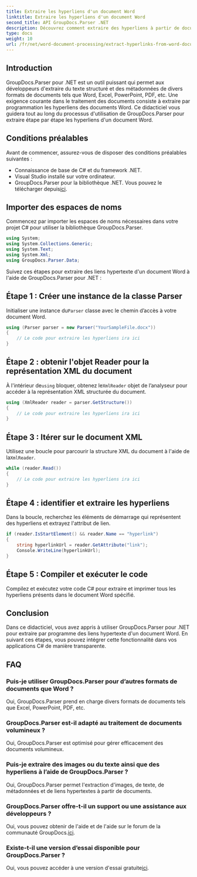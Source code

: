 ```yaml
---
title: Extraire les hyperliens d'un document Word
linktitle: Extraire les hyperliens d'un document Word
second_title: API GroupDocs.Parser .NET
description: Découvrez comment extraire des hyperliens à partir de documents Word à l'aide de GroupDocs.Parser pour .NET. Guide étape par étape avec des exemples de code.
type: docs
weight: 10
url: /fr/net/word-document-processing/extract-hyperlinks-from-word-document/
---
```

## Introduction
GroupDocs.Parser pour .NET est un outil puissant qui permet aux développeurs d'extraire du texte structuré et des métadonnées de divers formats de documents tels que Word, Excel, PowerPoint, PDF, etc. Une exigence courante dans le traitement des documents consiste à extraire par programmation les hyperliens des documents Word. Ce didacticiel vous guidera tout au long du processus d'utilisation de GroupDocs.Parser pour extraire étape par étape les hyperliens d'un document Word.
## Conditions préalables
Avant de commencer, assurez-vous de disposer des conditions préalables suivantes :
- Connaissance de base de C# et du framework .NET.
- Visual Studio installé sur votre ordinateur.
-  GroupDocs.Parser pour la bibliothèque .NET. Vous pouvez le télécharger depuis[ici](https://releases.groupdocs.com/parser/net/).
## Importer des espaces de noms
Commencez par importer les espaces de noms nécessaires dans votre projet C# pour utiliser la bibliothèque GroupDocs.Parser.
```csharp
using System;
using System.Collections.Generic;
using System.Text;
using System.Xml;
using GroupDocs.Parser.Data;
```
Suivez ces étapes pour extraire des liens hypertexte d'un document Word à l'aide de GroupDocs.Parser pour .NET :
## Étape 1 : Créer une instance de la classe Parser
 Initialiser une instance du`Parser` classe avec le chemin d’accès à votre document Word.
```csharp
using (Parser parser = new Parser("YourSampleFile.docx"))
{
    // Le code pour extraire les hyperliens ira ici
}
```
## Étape 2 : obtenir l'objet Reader pour la représentation XML du document
 À l'intérieur de`using` bloquer, obtenez le`XmlReader` objet de l’analyseur pour accéder à la représentation XML structurée du document.
```csharp
using (XmlReader reader = parser.GetStructure())
{
    // Le code pour extraire les hyperliens ira ici
}
```
## Étape 3 : Itérer sur le document XML
Utilisez une boucle pour parcourir la structure XML du document à l'aide de la`XmlReader`.
```csharp
while (reader.Read())
{
    // Le code pour extraire les hyperliens ira ici
}
```
## Étape 4 : identifier et extraire les hyperliens
Dans la boucle, recherchez les éléments de démarrage qui représentent des hyperliens et extrayez l'attribut de lien.
```csharp
if (reader.IsStartElement() && reader.Name == "hyperlink")
{
    string hyperlinkUrl = reader.GetAttribute("link");
    Console.WriteLine(hyperlinkUrl);
}
```
## Étape 5 : Compiler et exécuter le code
Compilez et exécutez votre code C# pour extraire et imprimer tous les hyperliens présents dans le document Word spécifié.
## Conclusion
Dans ce didacticiel, vous avez appris à utiliser GroupDocs.Parser pour .NET pour extraire par programme des liens hypertexte d'un document Word. En suivant ces étapes, vous pouvez intégrer cette fonctionnalité dans vos applications C# de manière transparente.

## FAQ
### Puis-je utiliser GroupDocs.Parser pour d’autres formats de documents que Word ?
Oui, GroupDocs.Parser prend en charge divers formats de documents tels que Excel, PowerPoint, PDF, etc.
### GroupDocs.Parser est-il adapté au traitement de documents volumineux ?
Oui, GroupDocs.Parser est optimisé pour gérer efficacement des documents volumineux.
### Puis-je extraire des images ou du texte ainsi que des hyperliens à l’aide de GroupDocs.Parser ?
Oui, GroupDocs.Parser permet l'extraction d'images, de texte, de métadonnées et de liens hypertextes à partir de documents.
### GroupDocs.Parser offre-t-il un support ou une assistance aux développeurs ?
 Oui, vous pouvez obtenir de l'aide et de l'aide sur le forum de la communauté GroupDocs.[ici](https://forum.groupdocs.com/c/parser/17).
### Existe-t-il une version d’essai disponible pour GroupDocs.Parser ?
 Oui, vous pouvez accéder à une version d'essai gratuite[ici](https://releases.groupdocs.com/).